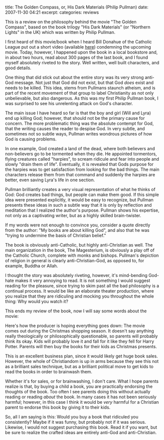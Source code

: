 title: The Golden Compass, or, His Dark Materials (Philip Pullman)
date: 2007-11-30 04:21
excerpt: 
categories: reviews

This is a review on the philosophy behind the movie "The Golden Compass", based on the book trilogy "His Dark Materials" (or "Northern Lights" in the UK) which was written by Philip Pullman.

I first heard of this movie/book when I heard Bill Donahue of the Catholic League put out a short video (available [here](http://www.catholicleague.org/videos/?video=11)) condemning the upcoming movie. Today, however, I happened upon the book in a local bookstore and, in about two hours, read about 300 pages of the last book, and I found myself absolutely riveted to the story. Well written, well built characters, and good details.

One thing that did stick out about the entire story was its very strong anti-God message. Not just that God did not exist, but that God _does_ exist and needs to be killed. This idea, stems from Pullmans staunch atheism, and is part of the recent movement of that group to label Christianity as not only unbelievable, but also dangerous. As this was my first Philip Pullman book, I was surprised to see his unrelenting attack on God's character.

The main issue I have heard so far is that the boy and girl (Will and Lyra) end up killing God; however, that should not be the primary cause for concern. The more problematic thing was the absolute contempt for God, that the writing causes the reader to despise God. In very subtle, and sometimes not so subtle ways, Pullman writes wondrous pictures of how God is causing problems.

In one example, God created a land of the dead, where both believers and non-believers go to be tormented when they die. He appointed tormentors, flying creatures called "harpies", to scream ridicule and fear into people and slowly "drain them of life". Eventually, it is revealed that Gods purpose for the harpies was to get satisfaction from looking for the bad things. The main characters release them from that command and suddenly the harpies are better, even saving Lyra's life in one section.

Pullman brilliantly creates a very visual representation of what he thinks of God: God creates bad things, but people can make them good. If this simple idea were presented explicitly, it would be easy to recognize, but Pullman presents these ideas in such a subtle way that it is only by reflection and meditation that I realized the author's purpose. Pullman shows his expertise, not only as a captivating writer, but as a highly skilled brain-twister.

If my words were not enough to convince you, consider a quote directly from the author: "My books are about killing God", and also that he was "trying to undermine the basis of Christian belief."

The book is obviously anti-Catholic, but highly anti-Christian as well. The main organization in the book, The Magesterium, is obviously a play off of the Catholic Church, complete with monks and bishops. Pullman's depiction of religion in general is clearly anti-Christian-God, as opposed to, for example, Buddha or Allah.

I thought the story was absolutely riveting, however, it's mind-bending God-hate makes it very annoying to read. It is not something I would suggest reading for the pleasure, since trying to skim past all the bad philosophy is a continual process. It would be like an elaborate theater production, where you realize that they are ridiculing and mocking you throughout the whole thing: Why would you watch it?

This ends my review of the book, now I will say some words about the movie:

Here's how the producer is hoping everything goes down: The movie comes out during the Christmas shopping season. It doesn't say anything really theologically or philosophically questionable, so parents will probably think its okay. Kids will probably love it and fall for it like they fell for Harry Potter. Parents will then buy the books for their kids as Christmas presents.

This is an excellent business plan, since it would likely get huge book sales. However, the whole of Christiandom is up in arms because they see this not as a brilliant sales technique, but as a brilliant political move to get kids to read the books in order to brainwash them.

Whether it's for sales, or for brainwashing, I don't care. What I hope parents realize is that, by buying a child a book, you are practically endorsing the thoughts of the book. Too often I see parents doing this without actually reading or reading _about_ the book. In many cases it has not been seriously harmful; however, in this case I think it would be _very_ harmful for a Christian parent to endorse this book by giving it to their kids.

So, all I am saying is this: Would you buy a book that ridiculed you consistently? Maybe if it was funny, but probably not if it was serious. Likewise, I would not suggest purchasing this book. Read it if you want, but be sure to realize the crafted ideas are entirely anti-God and anti-Christian.